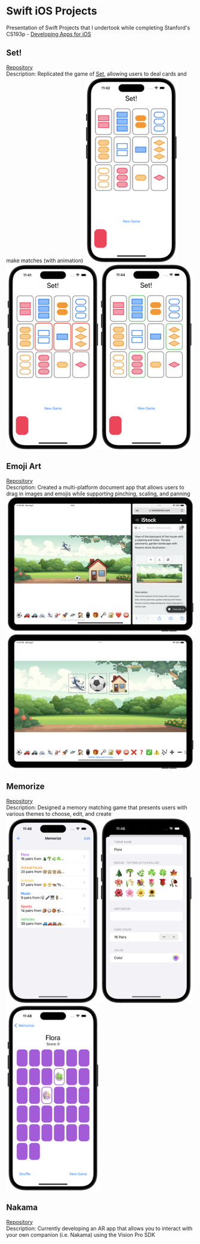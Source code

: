 # Swift iOS Projects

Presentation of Swift Projects that I undertook while completing Stanford's CS193p - [Developing Apps for iOS](https://cs193p.sites.stanford.edu/)

## Set!
[Repository](https://github.com/nipunaw/SetGame)  
Description: Replicated the game of [Set](https://en.wikipedia.org/wiki/Set), allowing users to deal cards and make matches (with animation)
<img width="250" src="https://github.com/nipunaw/Swift/blob/main/Photos/SetGame_1.png?raw=true"><img width="250" src="https://github.com/nipunaw/Swift/blob/main/Photos/SetGame_2.png?raw=true"><img width="250" src="https://github.com/nipunaw/Swift/blob/main/Photos/SetGame_3.png?raw=true">

## Emoji Art
[Repository](https://github.com/nipunaw/EmojiArt)  
Description: Created a multi-platform document app that allows users to drag in images and emojis while supporting pinching, scaling, and panning
<img width="900" src="https://github.com/nipunaw/Swift/blob/main/Photos/EmojiArt_1.png?raw=true"><img width="900" src="https://github.com/nipunaw/Swift/blob/main/Photos/EmojiArt_2.png?raw=true">

## Memorize
[Repository](https://github.com/nipunaw/Memorize)  
Description: Designed a memory matching game that presents users with various themes to choose, edit, and create
<img width="250" src="https://github.com/nipunaw/Swift/blob/main/Photos/Memorize_1.png?raw=true"><img width="250" src="https://github.com/nipunaw/Swift/blob/main/Photos/Memorize_2.png?raw=true"><img width="250" src="https://github.com/nipunaw/Swift/blob/main/Photos/Memorize_3.png?raw=true">

## Nakama
[Repository](https://github.com/nipunaw/Nakama)  
Description: Currently developing an AR app that allows you to interact with your own companion (i.e. Nakama) using the Vision Pro SDK
